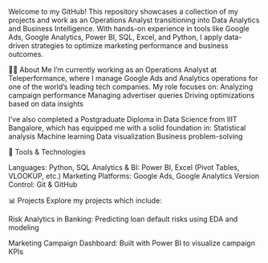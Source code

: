 Welcome to my GitHub! This repository showcases a collection of my projects and work as an Operations Analyst transitioning into Data Analytics and Business Intelligence. With hands-on experience in tools like Google Ads, Google Analytics, Power BI, SQL, Excel, and Python, I apply data-driven strategies to optimize marketing performance and business outcomes.

👨‍💼 About Me
I’m currently working as an Operations Analyst at Teleperformance, where I manage Google Ads and Analytics operations for one of the world’s leading tech companies. My role focuses on:
Analyzing campaign performance
Managing advertiser queries
Driving optimizations based on data insights

I’ve also completed a Postgraduate Diploma in Data Science from IIIT Bangalore, which has equipped me with a solid foundation in:
Statistical analysis
Machine learning
Data visualization
Business problem-solving

🔧 Tools & Technologies

Languages: Python, SQL
Analytics & BI: Power BI, Excel (Pivot Tables, VLOOKUP, etc.)
Marketing Platforms: Google Ads, Google Analytics
Version Control: Git & GitHub

📊 Projects
Explore my projects which include:

Risk Analytics in Banking: Predicting loan default risks using EDA and modeling

Marketing Campaign Dashboard: Built with Power BI to visualize campaign KPIs
